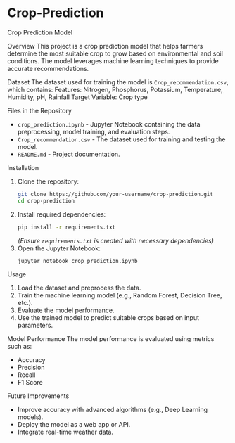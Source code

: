 # Crop-Prediction
Crop Prediction Model

Overview
This project is a crop prediction model that helps farmers determine the most suitable crop to grow based on environmental and soil conditions. The model leverages machine learning techniques to provide accurate recommendations.

Dataset
The dataset used for training the model is `Crop_recommendation.csv`, which contains:
Features: Nitrogen, Phosphorus, Potassium, Temperature, Humidity, pH, Rainfall
Target Variable: Crop type

Files in the Repository
- `crop_prediction.ipynb` - Jupyter Notebook containing the data preprocessing, model training, and evaluation steps.
- `Crop_recommendation.csv` - The dataset used for training and testing the model.
- `README.md` - Project documentation.

Installation
1. Clone the repository:
   ```bash
   git clone https://github.com/your-username/crop-prediction.git
   cd crop-prediction
   ```
2. Install required dependencies:
   ```bash
   pip install -r requirements.txt
   ```
   *(Ensure `requirements.txt` is created with necessary dependencies)*
3. Open the Jupyter Notebook:
   ```bash
   jupyter notebook crop_prediction.ipynb
   ```

 Usage
1. Load the dataset and preprocess the data.
2. Train the machine learning model (e.g., Random Forest, Decision Tree, etc.).
3. Evaluate the model performance.
4. Use the trained model to predict suitable crops based on input parameters.

Model Performance
The model performance is evaluated using metrics such as:
- Accuracy
- Precision
- Recall
- F1 Score

Future Improvements
- Improve accuracy with advanced algorithms (e.g., Deep Learning models).
- Deploy the model as a web app or API.
- Integrate real-time weather data.



